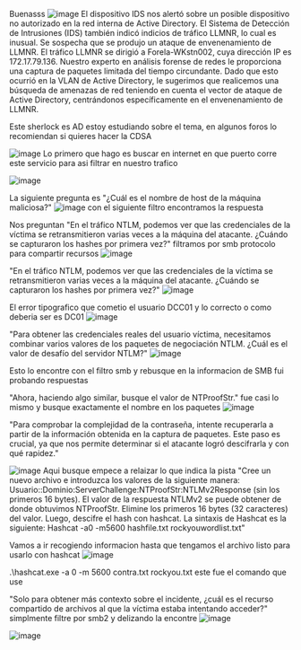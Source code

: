 Buenasss
![image](https://github.com/user-attachments/assets/278b7e42-fded-4759-8206-7f9671247b28)
El dispositivo IDS nos alertó sobre un posible dispositivo no autorizado en la red interna de Active Directory. El Sistema de Detección de Intrusiones (IDS) también indicó indicios de tráfico LLMNR, lo cual es inusual. Se sospecha que se produjo un ataque de envenenamiento de LLMNR. El tráfico LLMNR se dirigió a Forela-WKstn002, cuya dirección IP es 172.17.79.136. Nuestro experto en análisis forense de redes le proporciona una captura de paquetes limitada del tiempo circundante. Dado que esto ocurrió en la VLAN de Active Directory, le sugerimos que realicemos una búsqueda de amenazas de red teniendo en cuenta el vector de ataque de Active Directory, centrándonos específicamente en el envenenamiento de LLMNR.

Este sherlock es AD estoy estudiando sobre el tema, en algunos foros lo recomiendan si quieres hacer la CDSA

![image](https://github.com/user-attachments/assets/a2f59275-62fd-4f58-a69a-6aba59589969)
Lo primero que hago es buscar en internet en que puerto corre este servicio para asi filtrar en nuestro trafico

![image](https://github.com/user-attachments/assets/b089034f-4c5e-4c80-9c42-ff7002096ab6)

La siguiente pregunta es "¿Cuál es el nombre de host de la máquina maliciosa?"
![image](https://github.com/user-attachments/assets/8f781569-2ba9-464f-80fd-f8f04bed4e66)
con el siguiente filtro encontramos la respuesta

Nos preguntan "En el tráfico NTLM, podemos ver que las credenciales de la víctima se retransmitieron varias veces a la máquina del atacante. ¿Cuándo se capturaron los hashes por primera vez?" filtramos por smb protocolo para compartir recursos
![image](https://github.com/user-attachments/assets/3ffdde90-8c3e-4e23-b96c-dc6fcb33219f)

"En el tráfico NTLM, podemos ver que las credenciales de la víctima se retransmitieron varias veces a la máquina del atacante. ¿Cuándo se capturaron los hashes por primera vez?"
![image](https://github.com/user-attachments/assets/217c1ee9-b3e3-4acb-af21-ff3a6a0a0f65)

El error tipografico que cometio el usuario DCC01 y lo correcto o como deberia ser es DC01
![image](https://github.com/user-attachments/assets/770904bd-6315-4f76-806b-81cc079e63b4)

"Para obtener las credenciales reales del usuario víctima, necesitamos combinar varios valores de los paquetes de negociación NTLM. ¿Cuál es el valor de desafío del servidor NTLM?"
![image](https://github.com/user-attachments/assets/0d41dfe3-90b7-4033-808d-e3f480e35d52)

Esto lo encontre con el filtro smb y rebusque en la informacion de SMB fui probando respuestas

"Ahora, haciendo algo similar, busque el valor de NTProofStr." fue casi lo mismo y busque exactamente el nombre en los paquetes
![image](https://github.com/user-attachments/assets/70c466b8-de85-4b9b-bc4e-2d47560dc4d7)

"Para comprobar la complejidad de la contraseña, intente recuperarla a partir de la información obtenida en la captura de paquetes. Este paso es crucial, ya que nos permite determinar si el atacante logró descifrarla y con qué rapidez."

![image](https://github.com/user-attachments/assets/9570edfd-6993-453b-9209-7efaf93b6660)
Aqui busque empece a relaizar lo que indica la pista "Cree un nuevo archivo e introduzca los valores de la siguiente manera: Usuario::Dominio:ServerChallenge:NTProofStr:NTLMv2Response (sin los primeros 16 bytes). El valor de la respuesta NTLMv2 se puede obtener de donde obtuvimos NTProofStr. Elimine los primeros 16 bytes (32 caracteres) del valor. Luego, descifre el hash con hashcat. La sintaxis de Hashcat es la siguiente: Hashcat -a0 -m5600 hashfile.txt rockyouwordlist.txt"

Vamos a ir recogiendo informacion hasta que tengamos el archivo listo para usarlo con hashcat
![image](https://github.com/user-attachments/assets/f1b7aa36-d28d-4b92-8c00-90e85e69d1bd)

 .\hashcat.exe -a 0 -m 5600 contra.txt rockyou.txt este fue el comando que use
 
"Solo para obtener más contexto sobre el incidente, ¿cuál es el recurso compartido de archivos al que la víctima estaba intentando acceder?" simplmente filtre por smb2 y delizando la encontre
![image](https://github.com/user-attachments/assets/b4be9107-9b3b-42b7-8e73-34db71fcb4de)

![image](https://github.com/user-attachments/assets/efcb583d-e521-4dd6-b990-3c8c386ca598)
